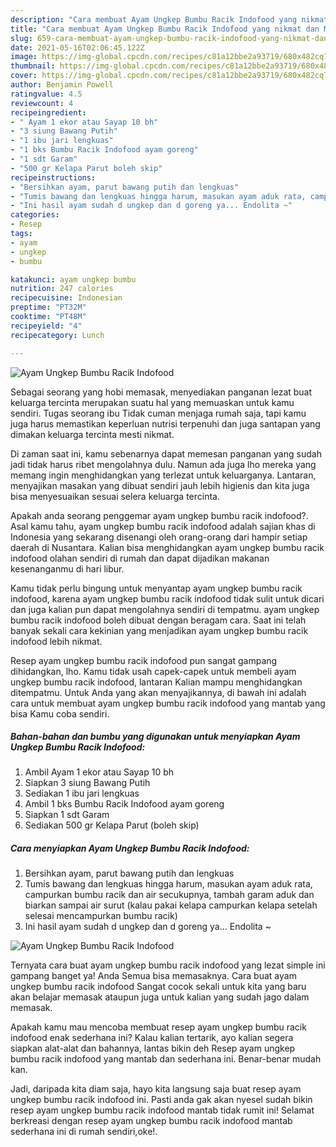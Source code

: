 ```yaml
---
description: "Cara membuat Ayam Ungkep Bumbu Racik Indofood yang nikmat dan Mudah Dibuat"
title: "Cara membuat Ayam Ungkep Bumbu Racik Indofood yang nikmat dan Mudah Dibuat"
slug: 659-cara-membuat-ayam-ungkep-bumbu-racik-indofood-yang-nikmat-dan-mudah-dibuat
date: 2021-05-16T02:06:45.122Z
image: https://img-global.cpcdn.com/recipes/c81a12bbe2a93719/680x482cq70/ayam-ungkep-bumbu-racik-indofood-foto-resep-utama.jpg
thumbnail: https://img-global.cpcdn.com/recipes/c81a12bbe2a93719/680x482cq70/ayam-ungkep-bumbu-racik-indofood-foto-resep-utama.jpg
cover: https://img-global.cpcdn.com/recipes/c81a12bbe2a93719/680x482cq70/ayam-ungkep-bumbu-racik-indofood-foto-resep-utama.jpg
author: Benjamin Powell
ratingvalue: 4.5
reviewcount: 4
recipeingredient:
- " Ayam 1 ekor atau Sayap 10 bh"
- "3 siung Bawang Putih"
- "1 ibu jari lengkuas"
- "1 bks Bumbu Racik Indofood ayam goreng"
- "1 sdt Garam"
- "500 gr Kelapa Parut boleh skip"
recipeinstructions:
- "Bersihkan ayam, parut bawang putih dan lengkuas"
- "Tumis bawang dan lengkuas hingga harum, masukan ayam aduk rata, campurkan bumbu racik dan air secukupnya, tambah garam aduk dan biarkan sampai air surut (kalau pakai kelapa campurkan kelapa setelah selesai mencampurkan bumbu racik)"
- "Ini hasil ayam sudah d ungkep dan d goreng ya... Endolita ~"
categories:
- Resep
tags:
- ayam
- ungkep
- bumbu

katakunci: ayam ungkep bumbu 
nutrition: 247 calories
recipecuisine: Indonesian
preptime: "PT32M"
cooktime: "PT48M"
recipeyield: "4"
recipecategory: Lunch

---
```



![Ayam Ungkep Bumbu Racik Indofood](https://img-global.cpcdn.com/recipes/c81a12bbe2a93719/680x482cq70/ayam-ungkep-bumbu-racik-indofood-foto-resep-utama.jpg)

Sebagai seorang yang hobi memasak, menyediakan panganan lezat buat keluarga tercinta merupakan suatu hal yang memuaskan untuk kamu sendiri. Tugas seorang ibu Tidak cuman menjaga rumah saja, tapi kamu juga harus memastikan keperluan nutrisi terpenuhi dan juga santapan yang dimakan keluarga tercinta mesti nikmat.

Di zaman  saat ini, kamu sebenarnya dapat memesan panganan yang sudah jadi tidak harus ribet mengolahnya dulu. Namun ada juga lho mereka yang memang ingin menghidangkan yang terlezat untuk keluarganya. Lantaran, menyajikan masakan yang dibuat sendiri jauh lebih higienis dan kita juga bisa menyesuaikan sesuai selera keluarga tercinta. 



Apakah anda seorang penggemar ayam ungkep bumbu racik indofood?. Asal kamu tahu, ayam ungkep bumbu racik indofood adalah sajian khas di Indonesia yang sekarang disenangi oleh orang-orang dari hampir setiap daerah di Nusantara. Kalian bisa menghidangkan ayam ungkep bumbu racik indofood olahan sendiri di rumah dan dapat dijadikan makanan kesenanganmu di hari libur.

Kamu tidak perlu bingung untuk menyantap ayam ungkep bumbu racik indofood, karena ayam ungkep bumbu racik indofood tidak sulit untuk dicari dan juga kalian pun dapat mengolahnya sendiri di tempatmu. ayam ungkep bumbu racik indofood boleh dibuat dengan beragam cara. Saat ini telah banyak sekali cara kekinian yang menjadikan ayam ungkep bumbu racik indofood lebih nikmat.

Resep ayam ungkep bumbu racik indofood pun sangat gampang dihidangkan, lho. Kamu tidak usah capek-capek untuk membeli ayam ungkep bumbu racik indofood, lantaran Kalian mampu menghidangkan ditempatmu. Untuk Anda yang akan menyajikannya, di bawah ini adalah cara untuk membuat ayam ungkep bumbu racik indofood yang mantab yang bisa Kamu coba sendiri.

<!--inarticleads1-->

##### Bahan-bahan dan bumbu yang digunakan untuk menyiapkan Ayam Ungkep Bumbu Racik Indofood:

1. Ambil  Ayam 1 ekor atau Sayap 10 bh
1. Siapkan 3 siung Bawang Putih
1. Sediakan 1 ibu jari lengkuas
1. Ambil 1 bks Bumbu Racik Indofood ayam goreng
1. Siapkan 1 sdt Garam
1. Sediakan 500 gr Kelapa Parut (boleh skip)




<!--inarticleads2-->

##### Cara menyiapkan Ayam Ungkep Bumbu Racik Indofood:

1. Bersihkan ayam, parut bawang putih dan lengkuas
1. Tumis bawang dan lengkuas hingga harum, masukan ayam aduk rata, campurkan bumbu racik dan air secukupnya, tambah garam aduk dan biarkan sampai air surut (kalau pakai kelapa campurkan kelapa setelah selesai mencampurkan bumbu racik)
1. Ini hasil ayam sudah d ungkep dan d goreng ya... Endolita ~
<img src="https://img-global.cpcdn.com/steps/ce7c1ade3ceac3eb/160x128cq70/ayam-ungkep-bumbu-racik-indofood-langkah-memasak-3-foto.jpg" alt="Ayam Ungkep Bumbu Racik Indofood">



Ternyata cara buat ayam ungkep bumbu racik indofood yang lezat simple ini gampang banget ya! Anda Semua bisa memasaknya. Cara buat ayam ungkep bumbu racik indofood Sangat cocok sekali untuk kita yang baru akan belajar memasak ataupun juga untuk kalian yang sudah jago dalam memasak.

Apakah kamu mau mencoba membuat resep ayam ungkep bumbu racik indofood enak sederhana ini? Kalau kalian tertarik, ayo kalian segera siapkan alat-alat dan bahannya, lantas bikin deh Resep ayam ungkep bumbu racik indofood yang mantab dan sederhana ini. Benar-benar mudah kan. 

Jadi, daripada kita diam saja, hayo kita langsung saja buat resep ayam ungkep bumbu racik indofood ini. Pasti anda gak akan nyesel sudah bikin resep ayam ungkep bumbu racik indofood mantab tidak rumit ini! Selamat berkreasi dengan resep ayam ungkep bumbu racik indofood mantab sederhana ini di rumah sendiri,oke!.

